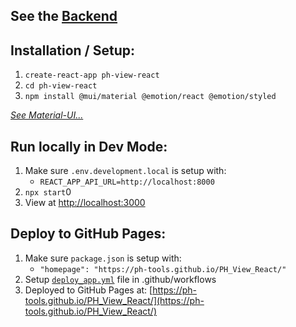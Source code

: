 ## See the [Backend](https://github.com/PH-Tools/PH_View)

## Installation / Setup:
1) `create-react-app ph-view-react`
1) `cd ph-view-react`
1) `npm install @mui/material @emotion/react @emotion/styled`

[*See Material-UI...*](https://mui.com/material-ui/getting-started/installation/)

## Run locally in Dev Mode:
1) Make sure `.env.development.local` is setup with:
   - `REACT_APP_API_URL=http://localhost:8000`
1) `npx start`0
1) View at [http://localhost:3000](http://localhost:8000)

## Deploy to GitHub Pages:
1) Make sure `package.json` is setup with:
    - `"homepage": "https://ph-tools.github.io/PH_View_React/"`
1) Setup [`deploy_app.yml`](https://github.com/PH-Tools/PH_View_React/blob/main/.github/workflows/deploy_app.yml) file in .github/workflows
1) Deployed to GitHub Pages at: [https://ph-tools.github.io/PH_View_React/](https://ph-tools.github.io/PH_View_React/)